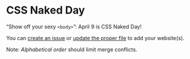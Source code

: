 # CSS Naked Day

“Show off your sexy `<body>`”: April 9 is CSS Naked Day!

You can [create an issue](https://github.com/css-naked-day/css-naked-day.github.io/issues/new) or [update the proper file](https://help.github.com/en/github/managing-files-in-a-repository/editing-files-in-another-users-repository) to add your website(s).

Note: _Alphabetical order_ should limit merge conflicts.